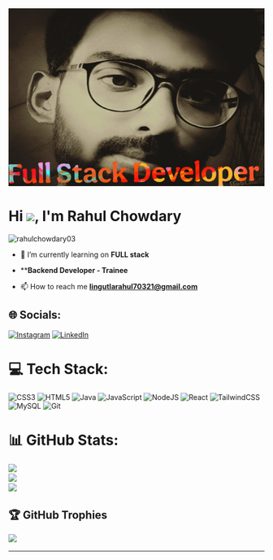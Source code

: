 <img src="Rahul profile.jpg" alt="" height="350" width="100%"  />

<h1 align="left">Hi <img src="https://github.com/TheDudeThatCode/TheDudeThatCode/blob/master/Assets/Hi.gif" width="30">, I'm Rahul Chowdary</h1>
<p align="left"> <img src="https://komarev.com/ghpvc/?username=rahulchowdary03&label=Profile%20views&color=0e75b6&style=flat" alt="rahulchowdary03" /> </p>

- 🔭 I’m currently learning on **FULL stack**

- ****Backend Developer - Trainee**
  
- 📫 How to reach me **lingutlarahul70321@gmail.com**

 ## 🌐 Socials:
[![Instagram](https://img.shields.io/badge/Instagram-%23E4405F.svg?logo=Instagram&logoColor=white)](https://instagram.com/rahul__lrc) [![LinkedIn](https://img.shields.io/badge/LinkedIn-%230077B5.svg?logo=linkedin&logoColor=white)](https://linkedin.com/in/lingutla-rahul-1300461b4)

# 💻 Tech Stack:
 ![CSS3](https://img.shields.io/badge/css3-%231572B6.svg?style=flat&logo=css3&logoColor=white) ![HTML5](https://img.shields.io/badge/html5-%23E34F26.svg?style=flat&logo=html5&logoColor=white) ![Java](https://img.shields.io/badge/java-%23ED8B00.svg?style=flat&logo=openjdk&logoColor=white) ![JavaScript](https://img.shields.io/badge/javascript-%23323330.svg?style=flat&logo=javascript&logoColor=%23F7DF1E)  ![NodeJS](https://img.shields.io/badge/node.js-6DA55F?style=flat&logo=node.js&logoColor=white) ![React](https://img.shields.io/badge/react-%2320232a.svg?style=flat&logo=react&logoColor=%2361DAFB) ![TailwindCSS](https://img.shields.io/badge/tailwindcss-%2338B2AC.svg?style=flat&logo=tailwind-css&logoColor=white) ![MySQL](https://img.shields.io/badge/mysql-4479A1.svg?style=flat&logo=mysql&logoColor=white)  ![Git](https://img.shields.io/badge/git-%23F05033.svg?style=flat&logo=git&logoColor=white) 

 # 📊 GitHub Stats:
![](https://github-readme-stats.vercel.app/api?username=rahulchowdary03&theme=default&hide_border=false&include_all_commits=false&count_private=false)<br/>
![](https://github-readme-streak-stats.herokuapp.com/?user=rahulchowdary03&theme=default&hide_border=false)<br/>
![](https://github-readme-stats.vercel.app/api/top-langs/?username=rahulchowdary03&theme=default&hide_border=false&include_all_commits=false&count_private=false&layout=compact)

## 🏆 GitHub Trophies
![](https://github-profile-trophy.vercel.app/?username=rahulchowdary03&theme=default&no-frame=false&no-bg=true&margin-w=4)

---
